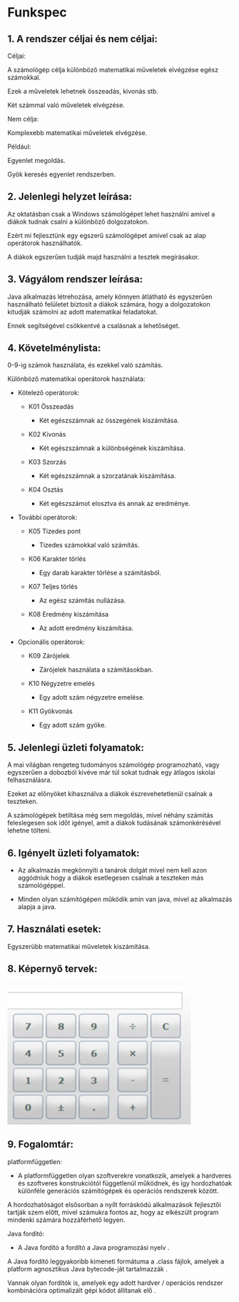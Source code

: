 # Funkspec

## 1. A rendszer céljai és nem céljai:

Céljai:

A számológép célja különböző matematikai műveletek elvégzése egész számokkal.

Ezek a műveletek lehetnek összeadás, kivonás stb.

Két számmal való műveletek elvégzése.

Nem célja:

Komplexebb matematikai műveletek elvégzése.

Például:

Egyenlet megoldás.

Gyök keresés egyenlet rendszerben.

## 2. Jelenlegi helyzet leírása:

Az oktatásban csak a Windows számológépet lehet használni amivel a diákok tudnak csalni a különböző dolgozatokon.

Ezért mi fejlesztünk egy egszerű számológépet amivel csak az alap operátorok használhatók.

A diákok egszerűen tudják majd használni a tesztek megírásakor.

## 3. Vágyálom rendszer leírása: 

Java alkalmazás létrehozása, amely könnyen átlátható és egyszerűen használható felületet biztosit a diákok számára, hogy a dolgozatokon kitudják számolni az adott matematikai feladatokat.

 Ennek segítségével csökkentvé a csalásnak a lehetőséget.

## 4. Követelménylista:

0-9-ig számok használata, és ezekkel való számítás.

Különböző matematikai operátorok használata:

- Kötelező operátorok:

	- K01 Összeadás

		- Két egészszámnak az összegének kiszámítása.

	- K02 Kivonás

		- Két egészszámnak a különbségének kiszámítása.

	- K03 Szorzás

		- Két egészszámnak a szorzatának kiszámítása.

	- K04 Osztás

		- Két egészszámot elosztva és annak az eredménye.

- További operátorok:

	- K05 Tizedes pont

		- Tizedes számokkal való számítás.

	- K06 Karakter törlés

		- Egy darab karakter törlése a számításból.

	- K07 Teljes törlés

		- Az egész számítás nullázása.

	- K08 Eredmény kiszámítása

		- Az adott eredmény kiszámítása.

- Opcionális operátorok:

	- K09 Zárójelek

		- Zárójelek használata a számításokban.

	- K10 Négyzetre emelés
		
		- Egy adott szám négyzetre emelése.

	- K11 Gyökvonás

		- Egy adott szám gyöke.

## 5. Jelenlegi üzleti folyamatok:

A mai világban rengeteg tudományos számológép programozható, vagy egyszerűen a dobozból kivéve már túl sokat tudnak egy átlagos iskolai felhasználásra.

Ezeket az előnyöket kihasználva a diákok észrevehetetlenül csalnak a teszteken.

A számológépek betiltása még sem megoldás, mivel néhány számítás feleslegesen sok időt igényel, amit a diákok tudásának számonkérésével lehetne tölteni. 

## 6. Igényelt üzleti folyamatok:

- Az alkalmazás megkönnyíti a tanárok dolgát mivel nem kell azon aggódniuk hogy a diákok esetlegesen csalnak a teszteken más számológéppel.

- Minden olyan számítógépen működik amin van java, mivel az alkalmazás alapja a java. 


## 7. Használati esetek:

Egyszerübb matematikai műveletek kiszámítása. 

## 8. Képernyő tervek:

![](kepernyoterv.png)

## 9. Fogalomtár:

platformfüggetlen:

 - A platformfüggetlen olyan szoftverekre vonatkozik, amelyek a hardveres és szoftveres konstrukciótól függetlenül működnek, és így hordozhatóak különféle generációs számítógépek és operációs rendszerek között.

 A hordozhatóságot elsősorban a nyílt forráskódú alkalmazások fejlesztői tartják szem előtt, mivel számukra fontos az, hogy az elkészült program mindenki számára hozzáférhető legyen.

Java fordító:

  - A Java fordító a fordító a Java programozási nyelv . 

A Java fordító leggyakoribb kimeneti formátuma a .class fájlok, amelyek a platform agnosztikus Java bytecode-ját tartalmazzák . 

Vannak olyan fordítók is, amelyek egy adott hardver / operációs rendszer kombinációra optimalizált gépi kódot állítanak elő .
